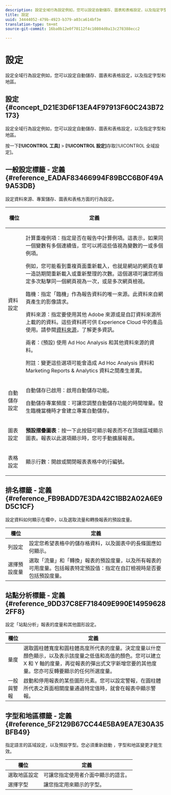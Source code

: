```yaml
---
description: 設定全域行為設定例如，您可以設定自動儲存、圖表和表格設定，以及指定字型和地區。
title: 設定
uuid: 34444052-479b-4923-b379-a03ca614bf3e
translation-type: tm+mt
source-git-commit: 16ba0b12e0f70112f4c10804d0a13c278388ecc2

---
```



# 設定

設定全域行為設定例如，您可以設定自動儲存、圖表和表格設定，以及指定字型和地區。

## 設定 {#concept_D21E3D6F13EA4F97913F60C243B72173}

設定全域行為設定例如，您可以設定自動儲存、圖表和表格設定，以及指定字型和地區。

按一下&#x200B;**[!UICONTROL 工具]** > **[!UICONTROL 設定]**&#x200B;存取[!UICONTROL 全域設定]。

## 一般設定標籤 - 定義 {#reference_EADAF83466994F89BCC6B0F49A9A53DB}

設定資料來源、專案儲存、圖表和表格方面的行為設定。

<!-- 

r_dsc_general_settings.xml

 -->

<table id="table_C18A0F1C9E214EB585A29801BA2400F8"> 
 <thead> 
  <tr> 
   <th colname="col1" class="entry"> <p>欄位 </p> </th> 
   <th colname="col2" class="entry"> <p>定義 </p> </th> 
  </tr> 
 </thead>
 <tbody> 
  <tr> 
   <td colname="col1"> <p> 資料設定 </p> </td> 
   <td colname="col2"> <p> <span class="uicontrol">計算重複例項</span>：指定是否在報告中計算例項。這表示，如果同一個變數有多個連續值，您可以將這些值視為變數的一或多個例項。 </p> <p>例如，您可能看到重複頁面重新載入，也就是網站的網頁在單一造訪期間重新載入或重新整理的次數。這個選項可讓您將指定多次點擊同一個網頁視為一次，或是多次網頁檢視。 </p> <p> <span class="uicontrol"><span class="keyword">臨機</span></span>：指定<span class="keyword">「臨機」</span>作為報告資料的唯一來源。此資料來自網頁產生的影像請求。 </p> <p> <span class="uicontrol"><span class="keyword">資料來源</span></span>：指定要使用其他 Adobe 來源或是自訂資料來源所上載的的資料。這些資料將可供 <span class="keyword">Experience Cloud</span> 中的產品使用。請參閱<a href="https://marketing.adobe.com/resources/help/zh_TW/sc/datasources/index.html"  >資料來源</a>，了解更多資訊。 </p> <p> <span class="uicontrol">兩者</span>：(預設) 使用 <span class="keyword">Ad Hoc Analysis</span> 和其他資料來源的資料。 </p> <p>附註：變更這些選項可能會造成 <span class="keyword">Ad Hoc Analysis</span> 資料和 <span class="keyword">Marketing Reports &amp; Analytics 資料</span>之間產生差異。 </p> </td> 
  </tr> 
  <tr> 
   <td colname="col1"> <p> 自動儲存設定 </p> </td> 
   <td colname="col2"> <p> <span class="uicontrol">自動儲存已啟用</span>：啟用自動儲存功能。 </p> <p> <span class="uicontrol">自動儲存專案頻度</span>：可讓您調整自動儲存功能的時間增量。發生臨機當機時才會建立專案自動儲存。 </p> </td> 
  </tr> 
  <tr> 
   <td colname="col1"> <p> 圖表設定 </p> </td> 
   <td colname="col2"> <p><b>預設摺疊圖表</b>：按一下此按鈕可顯示報表而不在頂端區域顯示圖表。報表以此選項顯示時，您可手動擴展報表。 </p> </td> 
  </tr> 
  <tr> 
   <td colname="col1"> <p> 表格設定 </p> </td> 
   <td colname="col2"> <p> <span class="uicontrol">顯示行數</span>：開啟或關閉報表表格中的行編號。 </p> </td> 
  </tr> 
 </tbody> 
</table>

## 排名標籤 - 定義 {#reference_FB9BADD7E3DA42C1BB2A02A6E9D5C1CF}

設定資料如何顯示在欄中，以及選取流量和轉換報表的預設度量。

<!-- 

r_dsc_ranked_tab.xml

 -->

| 欄位 | 定義 |
|--- |--- |
| 列設定 | 設定您希望表格中的儲存格資料，以及圖表中的長條圖應如何顯示。 |
| 選擇預設度量 | 選取「流量」和「轉換」報表的預設度量，以及所有報表的可用度量。包括報表特定預設值：指定在自訂檢視時是否要包括預設度量。 |

## 站點分析標籤 - 定義 {#reference_9DD37C8EF718409E990E149596282FF8}

設定「站點分析」報表的度量和其他圖形設定。

<!-- 

r_dsc_site_analysis_tab.xml

 -->

| 欄位 | 定義 |
|--- |--- |
| 量度 | 選取圓柱體寬度和圓柱體高度所代表的度量。決定度量以什麼顏色顯示，以及表示該度量之低值和高值的顏色。您可以建立 X 和 Y 軸的度量，再從報表的彈出式文字新增您要的其他度量。您亦可反轉要顯示的任何所選度量。 |
| 一般與警報 | 啟動和停用報表的某些圖形元素。您可以設定警報，在圓柱體所代表之頁面相關度量通過特定值時，就會在報表中顯示警報。 |

## 字型和地區標籤 - 定義 {#reference_5F2129B67CC44E5BA9EA7E30A35BFB49}

指定語言的區域設定，以及預設字型。您必須重新啟動 ，字型和地區變更才能生效。

<!-- 

r_dsc_font_locale.xml

 -->

| 欄位 | 定義 |
|--- |--- |
| 選取地區設定 | 可讓您指定使用者介面中顯示的語言。 |
| 選擇字型 | 讓您指定用來顯示的字型。 |
